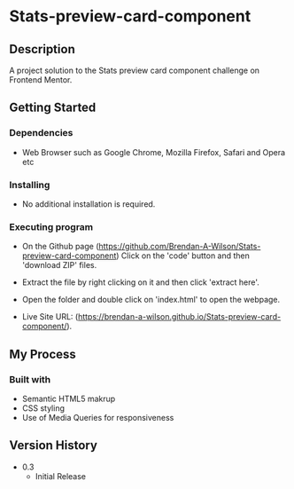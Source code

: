 # Stats-preview-card-component

## Description
A project solution to the Stats preview card component challenge on Frontend Mentor.

## Getting Started

### Dependencies

* Web Browser such as Google Chrome, Mozilla Firefox, Safari and Opera etc

### Installing

* No additional installation is required.

### Executing program

* On the Github page (https://github.com/Brendan-A-Wilson/Stats-preview-card-component) Click on the 'code' button and then 'download ZIP' files.
* Extract the file by right clicking on it and then click 'extract here'.
* Open the folder and double click on 'index.html' to open the webpage.

* Live Site URL: (https://brendan-a-wilson.github.io/Stats-preview-card-component/).

## My Process

### Built with

* Semantic HTML5 makrup
* CSS styling
* Use of Media Queries for responsiveness

## Version History

* 0.3
    * Initial Release
